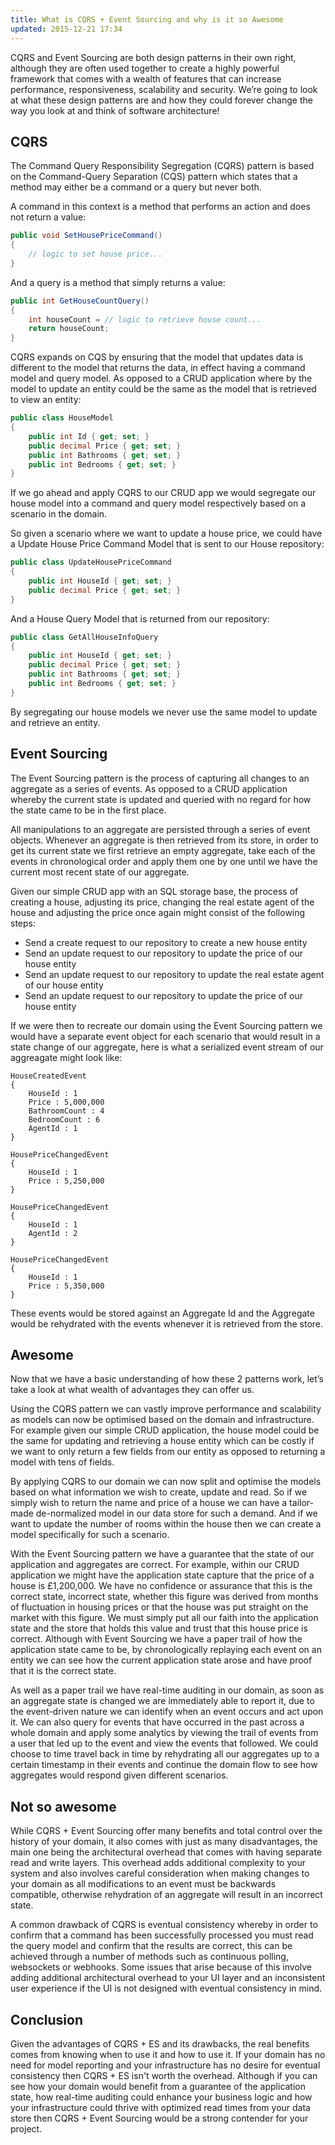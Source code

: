 ```yaml
---
title: What is CQRS + Event Sourcing and why is it so Awesome
updated: 2015-12-21 17:34
---
```


CQRS and Event Sourcing are both design patterns in their own right, although they are often used together to create a highly powerful framework that comes with a wealth of features that can increase performance, responsiveness, scalability and security. We’re going to look at what these design patterns are and how they could forever change the way you look at and think of software architecture!

## CQRS

The Command Query Responsibility Segregation (CQRS) pattern is based on the Command-Query Separation (CQS) pattern which states that a method may either be a command or a query but never both.

A command in this context is a method that performs an action and does not return a value:

```cs
public void SetHousePriceCommand()
{
    // logic to set house price...    
}    
```

And a query is a method that simply returns a value:

```cs
public int GetHouseCountQuery()
{
    int houseCount = // logic to retrieve house count... 
    return houseCount;   
}    
```


CQRS expands on CQS by ensuring that the model that updates data is different to the model that returns the data, in effect having a command model and query model. As opposed to a CRUD application where by the model to update an entity could be the same as the model that is retrieved to view an entity:

```cs
public class HouseModel
{
    public int Id { get; set; }
    public decimal Price { get; set; }
    public int Bathrooms { get; set; }
    public int Bedrooms { get; set; }
}
```

If we go ahead and apply CQRS to our CRUD app we would segregate our house model into a command and query model respectively based on a scenario in the domain. 

So given a scenario where we want to update a house price, we could have a Update House Price Command Model that is sent to our House repository:

```cs
public class UpdateHousePriceCommand
{
    public int HouseId { get; set; }
    public decimal Price { get; set; }
}
```

And a House Query Model that is returned from our repository:

```cs
public class GetAllHouseInfoQuery
{
    public int HouseId { get; set; }
    public decimal Price { get; set; }
    public int Bathrooms { get; set; }
    public int Bedrooms { get; set; }
}
```

By segregating our house models we never use the same model to update and retrieve an entity.

## Event Sourcing

The Event Sourcing pattern is the process of capturing all changes to an aggregate as a series of events. As opposed to a CRUD application whereby the current state is updated and queried with no regard for how the state came to be in the first place.

All manipulations to an aggregate are persisted through a series of event objects. Whenever an aggregate is then retrieved from its store, in order to get its current state we first retrieve an empty aggregate, take each of the events in chronological order and apply them one by one until we have the current most recent state of our aggregate.

Given our simple CRUD app with an SQL storage base, the process of creating a house, adjusting its price, changing the real estate agent of the house and adjusting the price once again might consist of the following steps:

- Send a create request to our repository to create a new house entity
- Send an update request to our repository to update the price of our house entity
- Send an update request to our repository to update the real estate agent of our house entity
- Send an update request to our repository to update the price of our house entity

If we were then to recreate our domain using the Event Sourcing pattern we would have a separate event object for each scenario that would result in a state change of our aggregate, here is what a serialized event stream of our aggreagate might look like:

```
HouseCreatedEvent 
{
    HouseId : 1
    Price : 5,000,000
    BathroomCount : 4
    BedroomCount : 6
    AgentId : 1   
}
```

```
HousePriceChangedEvent 
{
    HouseId : 1
    Price : 5,250,000
}
```


```
HousePriceChangedEvent 
{
    HouseId : 1
    AgentId : 2  
}
```

```
HousePriceChangedEvent 
{
    HouseId : 1
    Price : 5,350,000
}
```

These events would be stored against an Aggregate Id and the Aggregate would be rehydrated with the events whenever it is retrieved from the store.


## Awesome

Now that we have a basic understanding of how these 2 patterns work, let’s take a look at what wealth of advantages they can offer us.

Using the CQRS pattern we can vastly improve performance and scalability as models can now be optimised based on the domain and infrastructure. For example given our simple CRUD application, the house model could be the same for updating and retrieving a house entity which can be costly if we want to only return a few fields from our entity as opposed to returning a model with tens of fields.

By applying CQRS to our domain we can now split and optimise the models based on what information we wish to create, update and read. So if we simply wish to return the name and price of a house we can have a tailor-made de-normalized model in our data store for such a demand. And if we want to update the number of rooms within the house then we can create a model specifically for such a scenario. 

With the Event Sourcing pattern we have a guarantee that the state of our application and aggregates are correct. For example,  within our CRUD application we might have the application state capture that the price of a house is £1,200,000. We have no confidence or assurance that this is the correct state, incorrect state, whether this figure was derived from months of fluctuation in housing prices or that the house was put straight on the market with this figure. We must simply put all our faith into the application state and the store that holds this value and trust that this house price is correct. Although with Event Sourcing we have a paper trail of how the application state came to be, by chronologically replaying each event on an entity we can see how the current application state arose and have proof that it is the correct state.

As well as a paper trail we have real-time auditing in our domain, as soon as an aggregate state is changed we are immediately able to report it, due to the event-driven nature we can identify when an event occurs and act upon it. We can also query for events that have occurred in the past across a whole domain and apply some analytics by viewing the trail of events from a user that led up to the event and view the events that followed. We could choose to time travel back in time by rehydrating all our aggregates up to a certain timestamp in their events and continue the domain flow to see how aggregates would respond given different scenarios. 

## Not so awesome

While CQRS + Event Sourcing offer many benefits and total control over the history of your domain, it also comes with just as many disadvantages, the main one being the architectural overhead that comes with having separate read and write layers. This overhead adds additional complexity to your system and also involves careful consideration when making changes to your domain as all modifications to an event must be backwards compatible, otherwise rehydration of an aggregate will result in an incorrect state. 

A common drawback of CQRS is eventual consistency whereby in order to confirm that a command has been successfully processed you must read the query model and confirm that the results are correct, this can be achieved through a number of methods such as continuous polling, websockets or webhooks. Some issues that arise because of this involve adding additional architectural overhead to your UI layer and an inconsistent user experience if the UI is not designed with eventual consistency in mind.

## Conclusion

Given the advantages of CQRS + ES and its drawbacks, the real benefits comes from knowing when to use it and how to use it. If your domain has no need for model reporting and your infrastructure has no desire for eventual consistency then CQRS + ES isn't worth the overhead. Although if you can see how your domain would benefit from a guarantee of the application state, how real-time auditing could enhance your business logic and how your infrastructure could thrive with optimized read times from your data store then CQRS + Event Sourcing would be a strong contender for your project. 
